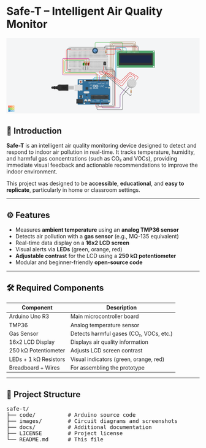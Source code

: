 # Safe-T – Intelligent Air Quality Monitor

![Safe-T Design](images/Safe-T.png)

## 📌 Introduction

**Safe-T** is an intelligent air quality monitoring device designed to detect and respond to indoor air pollution in real-time. It tracks temperature, humidity, and harmful gas concentrations (such as CO₂ and VOCs), providing immediate visual feedback and actionable recommendations to improve the indoor environment.

This project was designed to be **accessible**, **educational**, and **easy to replicate**, particularly in home or classroom settings.

---

## ⚙️ Features

- Measures **ambient temperature** using an **analog TMP36 sensor**
- Detects air pollution with a **gas sensor** (e.g., MQ-135 equivalent)
- Real-time data display on a **16x2 LCD screen**
- Visual alerts via **LEDs** (green, orange, red)
- **Adjustable contrast** for the LCD using a **250 kΩ potentiometer**
- Modular and beginner-friendly **open-source code**

---

## 🛠 Required Components

| Component           | Description                              |
|---------------------|------------------------------------------|
| Arduino Uno R3      | Main microcontroller board               |
| TMP36               | Analog temperature sensor                |
| Gas Sensor          | Detects harmful gases (CO₂, VOCs, etc.)  |
| 16x2 LCD Display    | Displays air quality information         |
| 250 kΩ Potentiometer| Adjusts LCD screen contrast              |
| LEDs + 1 kΩ Resistors| Visual indicators (green, orange, red)  |
| Breadboard + Wires  | For assembling the prototype             |

---

## 📂 Project Structure

<pre>
safe-t/
├── code/          # Arduino source code
├── images/        # Circuit diagrams and screenshots
├── docs/          # Additional documentation
├── LICENSE        # Project license
└── README.md      # This file
</pre>
